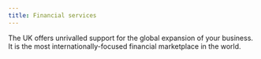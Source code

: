 ```yaml
---
title: Financial services
---
```

The UK offers unrivalled support for the global expansion of your business. It is the most internationally-focused financial marketplace in the world.
